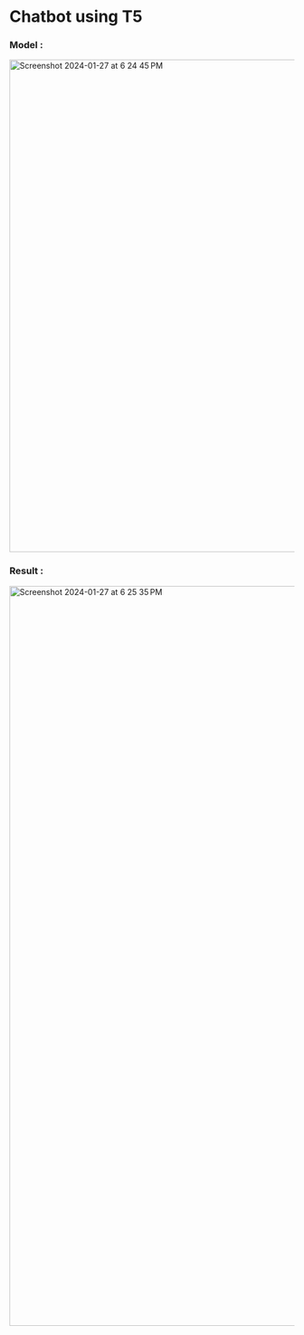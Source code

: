 # Chatbot using T5

### Model :
<img width="870" alt="Screenshot 2024-01-27 at 6 24 45 PM" src="https://github.com/AlgoRexx/text-_Summerizer/assets/146161841/c87fbc79-7fb9-4adf-832c-da03354b7cfd">

### Result :
<img width="1307" alt="Screenshot 2024-01-27 at 6 25 35 PM" src="https://github.com/AlgoRexx/text-_Summerizer/assets/146161841/23fa53dd-962b-4ccd-b42d-45be6b7190de">
